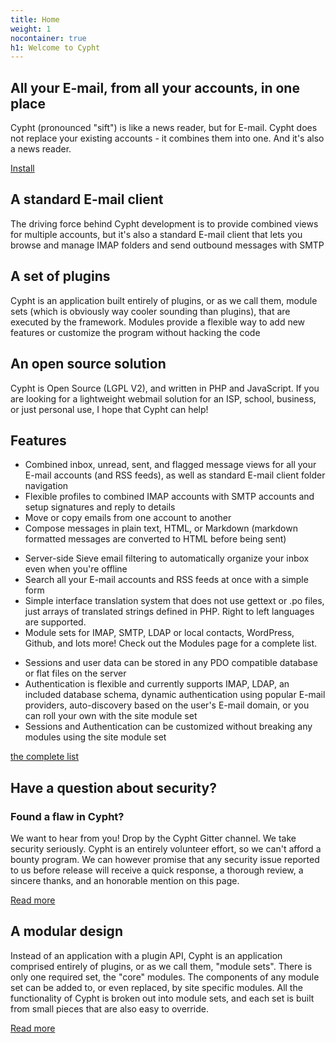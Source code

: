 ```yaml
---
title: Home
weight: 1
nocontainer: true
h1: Welcome to Cypht
---
```

<main>
<section class="banner">
    <div class="container-fluid">
        <div class="row align-items-center">
            <div class="col-sm-7">
                <div class="hero">
                    <h2>All your E-mail, from all your accounts, in one place</h2>
                    <p>Cypht (pronounced "sift") is like a news reader, but for E-mail. Cypht does
                        not replace your existing accounts - it combines them into one. And it's also a news reader.</p>
                        <div class="button_cont">
                            <a class="example_d float-right" href="/install">Install</a>
                        </div>
                    </div>
                </div>
            </div>
        </div>
    </div>
</section>
<section id="as-services">
    <div class="container">
        <div class="row text-center">
            <div class="col-sm-12 col-md-6 col-lg-4">
                <div class="as-services-head">
                    <h2> A standard E-mail client</h2>
                    <p> The driving force behind Cypht development is to provide combined views for multiple
                        accounts, but it's also a standard E-mail client that lets you browse and manage IMAP
                        folders and send outbound messages with SMTP </p>
                </div>
            </div>
            <div class="col-sm-12 col-md-6 col-lg-4">
                <div class="as-services-head">
                    <h2>A set of plugins</h2>
                    <p> Cypht is an application built entirely of plugins, or as we call them, module sets (which is
                        obviously way cooler sounding than plugins), that are executed by the framework. Modules
                        provide a flexible way to add new features or customize the program without hacking the code
                    </p>
                </div>
            </div>
            <div class="col-sm-12 col-md-6 col-lg-4">
                <div class="as-services-head">
                    <h2>An open source solution</h2>
                    <p> Cypht is Open Source (LGPL V2), and written in PHP and JavaScript. If you are looking for a
                        lightweight webmail solution for an ISP, school, business, or just personal use, I hope that
                        Cypht can help!</p>
                </div>
            </div>
        </div>
    </div>
</section>
<section class="feature-section">
    <div class="container">
        <h2>Features</h2>
        <div class="row  ">
            <div class="col-md-4">
                <ul>
                    <li>Combined inbox, unread, sent, and flagged message views for all your E-mail accounts (and
                        RSS feeds), as well as standard E-mail client folder navigation
                    </li>
                    <li>Flexible profiles to combined IMAP accounts with SMTP accounts and setup signatures and
                        reply to details
                    </li>
                    <li>Move or copy emails from one account to another</li>
                    <li>Compose messages in plain text, HTML, or Markdown (markdown formatted messages are converted
                        to HTML before being sent)
                    </li>
                </ul>
            </div>
            <div class="col-md-4">
                <ul>
                    <li>Server-side Sieve email filtering to automatically organize your inbox even when you're offline</li>
                    <li>Search all your E-mail accounts and RSS feeds at once with a simple form</li>
                    <li>Simple interface translation system that does not use gettext or .po files, just arrays of
                        translated strings defined in PHP. Right to left languages are supported.
                    </li>
                    <li>Module sets for IMAP, SMTP, LDAP or local contacts, WordPress, Github, and lots more!
                        Check out the Modules page for a complete list.
                    </li>
                </ul>
            </div>
            <div class="col-md-4">
                <ul>
                    <li>Sessions and user data can be stored in any PDO compatible database or flat files on the
                        server
                    </li>
                    <li>Authentication is flexible and currently supports IMAP, LDAP, an included database
                        schema, dynamic authentication using popular E-mail providers, auto-discovery based on the
                        user's E-mail domain, or you can roll your own with the site module set
                    </li>
                    <li>Sessions and Authentication can be customized without breaking any modules using the site
                        module set
                    </li>
                </ul>
            </div>
            <a style="width: 100%; text-align: center;" href="/features">the complete list</a>
        </div>
    </div>
</section>
<section class="security-section">
    <div class="container text-center">
        <h2>Have a question about security?</h2>
        <h3>Found a flaw in Cypht? </h3>
        <p> We want to hear from you! Drop by the Cypht Gitter channel. We take security seriously. Cypht is an entirely
            volunteer effort, so we can't
            afford a bounty program. We can however promise that any security issue reported to us before release
            will receive a quick response, a thorough review, a sincere thanks, and an honorable mention on this
            page. </p>
            <a class="btn btn-success" href="/security">
            Read more</a>
    </div>
</section>
<section class="module-section">
    <div class="container text-center">
        <h2>A modular design</h2>
        <p>Instead of an application with a plugin API, Cypht is an application comprised entirely of plugins, or as
            we call them, "module sets". There is only one required set, the "core" modules. The components of any
            module set can be added to, or even replaced, by site specific modules. All the functionality of Cypht
            is broken out into module sets, and each set is built from small pieces that are also easy to override.
        </p><a class="btn btn-light" href="/modules">Read more
        </a>
    </div>
</section>
</main>